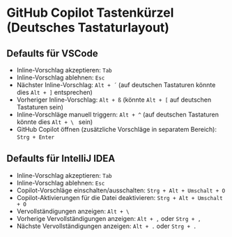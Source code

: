 # GitHub Copilot Tastenkürzel (Deutsches Tastaturlayout)

## Defaults für VSCode
- Inline-Vorschlag akzeptieren: `Tab`
- Inline-Vorschlag ablehnen: `Esc`
- Nächster Inline-Vorschlag: `Alt + ´` (auf deutschen Tastaturen könnte dies `Alt + ]` entsprechen)
- Vorheriger Inline-Vorschlag: `Alt + ß` (könnte `Alt + [` auf deutschen Tastaturen sein)
- Inline-Vorschläge manuell triggern: `Alt + ^` (auf deutschen Tastaturen könnte dies `Alt + \ ` sein)
- GitHub Copilot öffnen (zusätzliche Vorschläge in separatem Bereich): `Strg + Enter`

## Defaults für IntelliJ IDEA
- Inline-Vorschlag akzeptieren: `Tab`
- Inline-Vorschlag ablehnen: `Esc`
- Copilot-Vorschläge einschalten/ausschalten: `Strg + Alt + Umschalt + O`
- Copilot-Aktivierungen für die Datei deaktivieren: `Strg + Alt + Umschalt + O`
- Vervollständigungen anzeigen: `Alt + \`
- Vorherige Vervollständigungen anzeigen: `Alt + ,` oder `Strg + ,`
- Nächste Vervollständigungen anzeigen: `Alt + .` oder `Strg + .`


